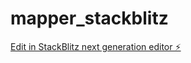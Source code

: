 # mapper_stackblitz

[Edit in StackBlitz next generation editor ⚡️](https://stackblitz.com/~/github.com/tilman11/mapper_stackblitz)
